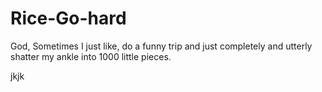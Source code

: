 # Rice-Go-hard
God, Sometimes I just like, do a funny trip and just completely and utterly shatter my ankle into 1000 little pieces.

jkjk
